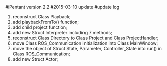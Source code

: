 #iPentant version 2.2
#2015-03-10 update
#update log

1. reconstruct Class Playback;
2. add playbackFromTo() function;
3. add child project function;
4. add new Struct Interpreter including 7 methods;
5. reconstruct Class Directory to Class Project and Class ProjectHandler;
6. move Class ROS_Communication initialization into Class MainWindow;
7. move the object of Struct State, Parameter, Controller_State into run() in Class ROS_Communication;
8. add new Struct Actor;
